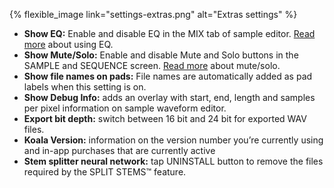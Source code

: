 ---
---

{% flexible_image link="settings-extras.png" alt="Extras settings" %}

* **Show EQ:** Enable and disable EQ in the MIX tab of sample editor. [Read more](./4-sample.html#48-mix-and-eq) about using EQ.
* **Show Mute/Solo:** Enable and disable Mute and Solo buttons in the SAMPLE and SEQUENCE screen. [Read more](./4-sample.html#412-mute-and-solo) about mute/solo.
* **Show file names on pads:** File names are automatically added as pad labels when this setting is on.
* **Show Debug Info:** adds an overlay with start, end, length and samples per pixel information on sample waveform editor.
* **Export bit depth:** switch between 16 bit and 24 bit for exported WAV files.
* **Koala Version:** information on the version number you’re currently using and in-app purchases that are currently active
* **Stem splitter neural network:** tap UNINSTALL button to remove the files required by the SPLIT STEMS™ feature.
